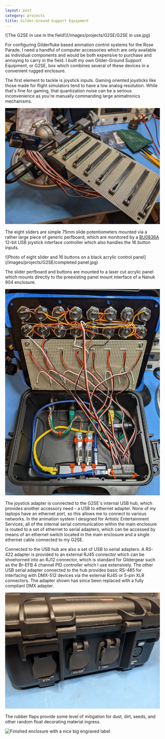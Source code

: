```yaml
---
layout: post
category: projects
title: Gilder-Ground Support Equipment
---
```

![The G2SE in use in the field!](/images/projects/G2SE/G2SE in use.jpg)

For configuring Gilderfluke based animation control systems for the Rose Parade, I need a handful of computer accessories which are only available as individual components and would be both expensive to purchase and annoying to carry in the field. I built my own Gilder-Ground Support Equipment, or G2SE, box which combines several of these devices in a convenient rugged enclosure.<!--more-->

The first element to tackle is joystick inputs. Gaming oriented joysticks like those made for flight simulators tend to have a low analog resolution. While that's fine for gaming, that quantization noise can be a serious inconvenience as you're manually commanding large animatronics mechanisms.

![Photo of eight slide potentiometers mounted on perfboard](/images/projects/G2SE/sliders.jpg)

The eight sliders are simple 75mm slide potentiometers mounted via a rather large piece of generic perfboard, which are monitored by a <a href="https://www.leobodnar.com/shop/index.php?main_page=product_info&products_id=204">BU0836A</a> 12-bit USB joystick interface controller which also handles the 16 button inputs.

![Photo of eight slider and 16 buttons on a black acrylic control panel](/images/projects/G2SE/completed panel.jpg)

The slider perfboard and buttons are mounted to a laser cut acrylic panel which mounts directly to the preexisting panel mount interface of a Nanuk 904 enclosure.

![Photo of GSE internals showing USB hub, serial adapters, and other misc internal wiring](/images/projects/G2SE/internal.jpg)

The joystick adapter is connected to the G2SE's internal USB hub, which provides another accessory need - a USB to ethernet adapter. None of my laptops have an ethernet port, so this allows me to connect to various networks. In the animation system I designed for Artistic Entertainment Services, all of the internal serial communication within the main enclosure is routed to a set of ethernet to serial adapters, which can be accessed by means of an ethernet switch located in the main enclosure and a single ethernet cable connected to my G2SE.

Connected to the USB hub are also a set of USB to serial adapters. A RS-422 adapter is provided to an external RJ45 connector which can be shoehorned into an RJ12 connector, which is standard for Gildergear such as the Br-EFB 4 channel PID controller which I use extensively. The other USB serial adapter connected to the hub provides basic RS-485 for interfacing with DMX-512 devices via the external RJ45 or 5-pin XLR connectors. The adapter shown has since been replaced with a fully compliant DMX adapter.

![G2SE connectors showing ethernet, RS-422, and DMX (RS-485) interfaces](/images/projects/G2SE/connectors.jpg)

The rubber flaps provide some level of mitigation for dust, dirt, seeds, and other random float decorating material ingress.

![Finished enclosure with a nice big engraved label](/images/projects/G2SE/G2SE.jpg)
